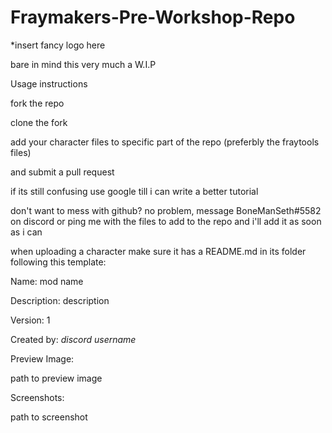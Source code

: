 # Fraymakers-Pre-Workshop-Repo 

*insert fancy logo here

bare in mind this very much a W.I.P

Usage instructions

fork the repo

clone the fork

add your character files to specific part of the repo (preferbly the fraytools files)

and submit a pull request

if its still confusing use google till i can write a better tutorial


don't want to mess with github? no problem, message BoneManSeth#5582 on discord or ping me with the files to add to the repo and i'll add it as soon as i can


when uploading a character make sure it has a README.md in its folder following this template:


Name: mod name

Description: description

Version: 1

Created by: *discord username*

Preview Image:

path to preview image

Screenshots:

path to screenshot
